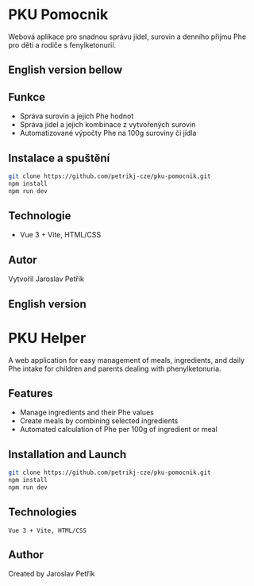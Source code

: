 # PKU Pomocnik

Webová aplikace pro snadnou správu jídel, surovin a denního přijmu Phe pro děti a rodiče s fenylketonurií.

## English version bellow

## Funkce

- Správa surovin a jejich Phe hodnot
- Správa jídel a jejich kombinace z vytvořených surovin
- Automatizované výpočty Phe na 100g suroviny či jídla

## Instalace a spuštění

```bash
git clone https://github.com/petrikj-cze/pku-pomocnik.git
npm install
npm run dev
```

## Technologie

- Vue 3 + Vite, HTML/CSS

## Autor

Vytvořil Jaroslav Petřík

## English version

# PKU Helper

A web application for easy management of meals, ingredients, and daily Phe intake for children and parents dealing with phenylketonuria.

## Features

- Manage ingredients and their Phe values
- Create meals by combining selected ingredients
- Automated calculation of Phe per 100g of ingredient or meal

## Installation and Launch

```bash
git clone https://github.com/petrikj-cze/pku-pomocnik.git
npm install
npm run dev
```

## Technologies

    Vue 3 + Vite, HTML/CSS

## Author

Created by Jaroslav Petřík
